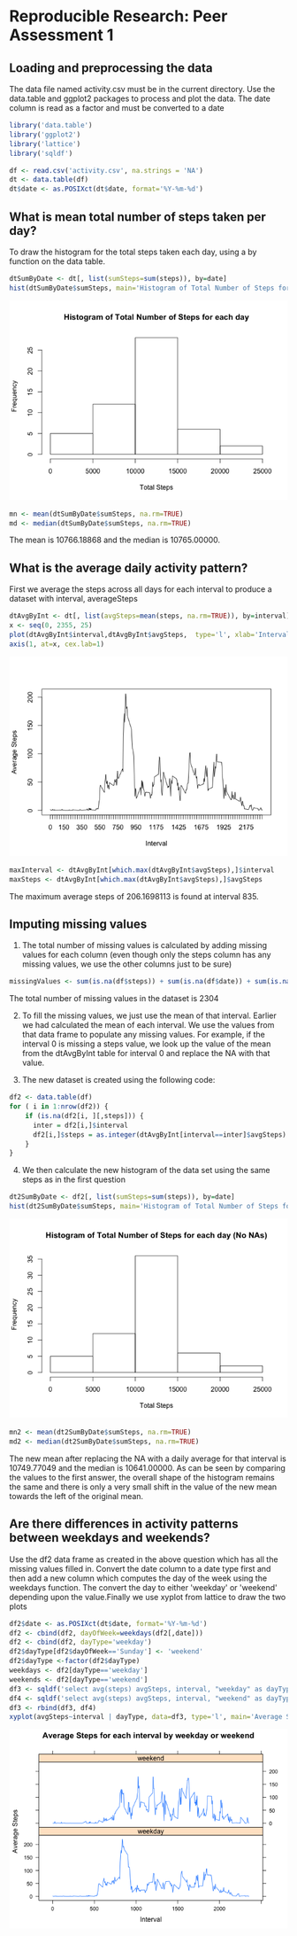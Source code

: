 # Reproducible Research: Peer Assessment 1


## Loading and preprocessing the data
The data file named activity.csv must be in the current directory. Use
the data.table and ggplot2 packages to process and plot the data. The date column is read as a factor and must be converted to a date

```r
library('data.table')
library('ggplot2')
library('lattice')
library('sqldf')
```

```r
df <- read.csv('activity.csv', na.strings = 'NA')
dt <- data.table(df)
dt$date <- as.POSIXct(dt$date, format='%Y-%m-%d')
```

## What is mean total number of steps taken per day?
To draw the histogram for the total steps taken each day, using a by function on the data table.

```r
dtSumByDate <- dt[, list(sumSteps=sum(steps)), by=date]
hist(dtSumByDate$sumSteps, main='Histogram of Total Number of Steps for each day', xlab='Total Steps')
```

![](./PA1_template_files/figure-html/summarize-data-1.png) 

```r
mn <- mean(dtSumByDate$sumSteps, na.rm=TRUE)
md <- median(dtSumByDate$sumSteps, na.rm=TRUE)
```
The mean is 10766.18868 and the median is 10765.00000. 

## What is the average daily activity pattern?
First we average the steps across all days for each interval to produce a dataset with interval, averageSteps

```r
dtAvgByInt <- dt[, list(avgSteps=mean(steps, na.rm=TRUE)), by=interval]
x <- seq(0, 2355, 25)
plot(dtAvgByInt$interval,dtAvgByInt$avgSteps,  type='l', xlab='Interval', ylab='Average Steps', xaxt='n')
axis(1, at=x, cex.lab=1)
```

![](./PA1_template_files/figure-html/average-daily-1.png) 

```r
maxInterval <- dtAvgByInt[which.max(dtAvgByInt$avgSteps),]$interval
maxSteps <- dtAvgByInt[which.max(dtAvgByInt$avgSteps),]$avgSteps
```
The maximum average steps of 206.1698113 is found at interval 835.

## Imputing missing values
1. The total number of missing values is calculated by adding missing values for each column (even though only the steps column has any missing values, we use the other columns just to be sure)

```r
missingValues <- sum(is.na(df$steps)) + sum(is.na(df$date)) + sum(is.na(df$interval))
```
The total number of missing values in the dataset is 2304


2. To fill the missing values, we just use the mean of that interval. Earlier we had calculated the mean of each interval. We use the values from that data frame to populate any missing values. For example, if the interval 0 is missing a steps value, we look up the value of the mean from the dtAvgByInt table for interval 0 and replace the NA with that value.

3. The new dataset is created using the following code:

```r
df2 <- data.table(df)
for ( i in 1:nrow(df2)) {
    if (is.na(df2[i, ][,steps])) {
      inter = df2[i,]$interval
      df2[i,]$steps = as.integer(dtAvgByInt[interval==inter]$avgSteps)
    }
}
```
4. We then calculate the new histogram of the data set using the same steps as in the first question

```r
dt2SumByDate <- df2[, list(sumSteps=sum(steps)), by=date]
hist(dt2SumByDate$sumSteps, main='Histogram of Total Number of Steps for each day (No NAs)', xlab='Total Steps')
```

![](./PA1_template_files/figure-html/summarize-without-na-1.png) 

```r
mn2 <- mean(dt2SumByDate$sumSteps, na.rm=TRUE)
md2 <- median(dt2SumByDate$sumSteps, na.rm=TRUE)
```
The new mean after replacing the NA with a daily average for that interval is 10749.77049 and the median is 10641.00000.
As can be seen by comparing the values to the first answer, the overall shape of the histogram remains the same and there is only a very small shift in the value of the new mean towards the left of the original mean. 

## Are there differences in activity patterns between weekdays and weekends?

Use the df2 data frame as created in the above question which has all the missing values filled in. Convert the date column to a date type first and then add a new column which computes the day of the week using the weekdays function. The convert the day to either 'weekday' or 'weekend' depending upon the value.Finally we use xyplot from lattice to draw the two plots


```r
df2$date <- as.POSIXct(dt$date, format='%Y-%m-%d')
df2 <- cbind(df2, dayOfWeek=weekdays(df2[,date]))
df2 <- cbind(df2, dayType='weekday')
df2$dayType[df2$dayOfWeek=='Sunday'] <- 'weekend'
df2$dayType <-factor(df2$dayType)
weekdays <- df2[dayType=='weekday']
weekends <- df2[dayType=='weekend']
df3 <- sqldf('select avg(steps) avgSteps, interval, "weekday" as dayType from weekdays where dayType=="weekday" group by interval')
df4 <- sqldf('select avg(steps) avgSteps, interval, "weekend" as dayType from weekends where dayType=="weekend" group by interval')
df3 <- rbind(df3, df4)
xyplot(avgSteps~interval | dayType, data=df3, type='l', main='Average Steps for each interval by weekday or weekend', layout=c(1,2), xlab='Interval', ylab='Average Steps')
```

![](./PA1_template_files/figure-html/compare-activity-1.png) 


